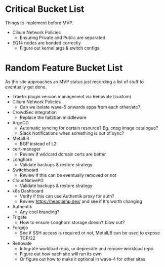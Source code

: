# Critical Bucket List

Things to implement before MVP.

* Cilium Network Policies
  * Ensuring Private and Public are separated
* EQ14 nodes are bonded correctly
  * Figure out kernel args & switch configs

# Random Feature Bucket List

As the site approaches an MVP status just recording a list of stuff to eventually get done.

* Traefik plugin version management via Renovate (custom)
* Cilium Network Policies
  * Can we isolate wave-5 onwards apps from each other/etc?
* CrowdSec integration
  * Replace the fail2ban middleware
* ArgoCD
  * Automatic syncing for certain resource? Eg. cnpg image catalogue?
  * Slack Notifications when something is out of sync?
* MetalLB
  * BGP instead of L2
* cert-manager
  * Review if wildcard domain certs are better
* Longhorn
  * Validate backups & restore strategy
* Switchboard
  * Review if this can be eventually removed or not
* CloudNativePG
  * Validate backups & restore strategy
* k8s Dashboard
  * Verify if this can use Authentik proxy for auth?
  * Review https://headlamp.dev/ and see if it's worth changing
* Authentik
  * Any cool branding?
* Frigate
  * How to ensure Longhorn storage doesn't blow out?
* Forgejo
  * See if SSH access is required or not, MetalLB can be used to expose TCP/22
* Renovate
  * Integrate workload repo, or deprecate and remove workload repo
  * Figure out how each site will run its own
  * Or figure out how to make it optional in wave-4 for other sites
